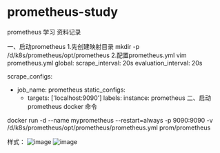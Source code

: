 # prometheus-study
prometheus 学习 资料记录



一、启动prometheus
1.先创建映射目录
mkdir -p /d/k8s/prometheus/opt/prometheus
2.配置prometheus.yml
vim prometheus.yml
global:
  scrape_interval:     20s
  evaluation_interval: 20s

scrape_configs:
  - job_name: prometheus
    static_configs:
      - targets: ['localhost:9090']
        labels:
          instance: prometheus
二、启动prometheus docker 命令

 docker run  -d --name myprometheus --restart=always -p 9090:9090 -v /d/k8s/prometheus/opt/prometheus/prometheus.yml prom/prometheus


样式：
![image](https://github.com/liuchaoOvO/prometheus-study/assets/34876517/2654cc5f-f25e-4837-b34e-2879f99d19fb)
![image](https://github.com/liuchaoOvO/prometheus-study/assets/34876517/889d18be-9088-45c9-96cc-410029f390c4)

